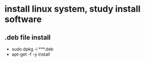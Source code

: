 # install linux system, study install software

## .deb file install
- sudo dpkg -i ***.deb
- apt-get -f -y install
